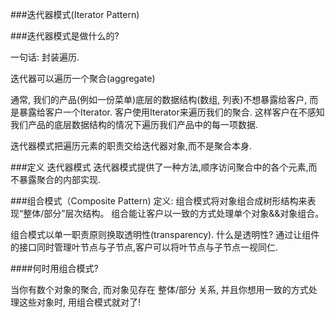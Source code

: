 ###迭代器模式(Iterator Pattern)

###迭代器模式是做什么的?

一句话: 封装遍历.

迭代器可以遍历一个聚合(aggregate)
 
通常, 我们的产品(例如一份菜单)底层的数据结构(数组, 列表)不想暴露给客户,
而是暴露给客户一个Iterator.
客户使用Iterator来遍历我们的聚合.
这样客户在不感知我们产品的底层数据结构的情况下遍历我们产品中的每一项数据.

迭代器模式把遍历元素的职责交给迭代器对象,而不是聚合本身.

###定义 迭代器模式
迭代器模式提供了一种方法,顺序访问聚合中的各个元素,而不暴露聚合的内部实现.


###组合模式（Composite Pattern)
定义: 组合模式将对象组合成树形结构来表现“整体/部分”层次结构。
组合能让客户以一致的方式处理单个对象&&对象组合。

组合模式以单一职责原则换取透明性(transparency).
什么是透明性? 通过让组件的接口同时管理叶节点与子节点,客户可以将叶节点与子节点一视同仁.

####何时用组合模式?

 当你有数个对象的聚合,
 而对象见存在 整体/部分 关系,
 并且你想用一致的方式处理这些对象时,
 用组合模式就对了!



